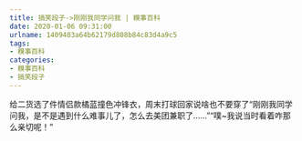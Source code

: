 ```yaml
---
title: 搞笑段子->刚刚我同学问我 | 糗事百科
date: 2020-01-06 09:31:00
urlname: 1409403a64b62179d808b84c83d4a9c5
tags: 
- 糗事百科
categories:
- 糗事百科
- 搞笑段子
---
```

给二货选了件情侣款橘蓝撞色冲锋衣，周末打球回家说啥也不要穿了“刚刚我同学问我，是不是遇到什么难事儿了，怎么去美团兼职了……”“噗~我说当时看着咋那么亲切呢！”


